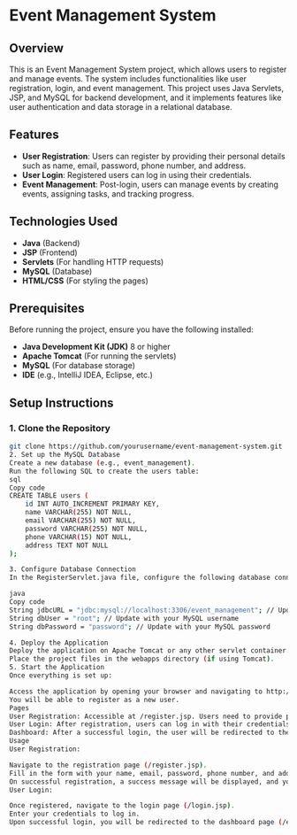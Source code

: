 # Event Management System

## Overview

This is an Event Management System project, which allows users to register and manage events. The system includes functionalities like user registration, login, and event management. This project uses Java Servlets, JSP, and MySQL for backend development, and it implements features like user authentication and data storage in a relational database.

## Features

- **User Registration**: Users can register by providing their personal details such as name, email, password, phone number, and address.
- **User Login**: Registered users can log in using their credentials.
- **Event Management**: Post-login, users can manage events by creating events, assigning tasks, and tracking progress.

## Technologies Used

- **Java** (Backend)
- **JSP** (Frontend)
- **Servlets** (For handling HTTP requests)
- **MySQL** (Database)
- **HTML/CSS** (For styling the pages)

## Prerequisites

Before running the project, ensure you have the following installed:

- **Java Development Kit (JDK)** 8 or higher
- **Apache Tomcat** (For running the servlets)
- **MySQL** (For database storage)
- **IDE** (e.g., IntelliJ IDEA, Eclipse, etc.)

## Setup Instructions

### 1. Clone the Repository

```bash
git clone https://github.com/yourusername/event-management-system.git
2. Set up the MySQL Database
Create a new database (e.g., event_management).
Run the following SQL to create the users table:
sql
Copy code
CREATE TABLE users (
    id INT AUTO_INCREMENT PRIMARY KEY,
    name VARCHAR(255) NOT NULL,
    email VARCHAR(255) NOT NULL,
    password VARCHAR(255) NOT NULL,
    phone VARCHAR(15) NOT NULL,
    address TEXT NOT NULL
);

3. Configure Database Connection
In the RegisterServlet.java file, configure the following database connection details:

java
Copy code
String jdbcURL = "jdbc:mysql://localhost:3306/event_management"; // Update with your database URL
String dbUser = "root"; // Update with your MySQL username
String dbPassword = "password"; // Update with your MySQL password

4. Deploy the Application
Deploy the application on Apache Tomcat or any other servlet container.
Place the project files in the webapps directory (if using Tomcat).
5. Start the Application
Once everything is set up:

Access the application by opening your browser and navigating to http://localhost:8080/event-management-system/register.jsp.
You will be able to register as a new user.
Pages
User Registration: Accessible at /register.jsp. Users need to provide personal details to register.
User Login: After registration, users can log in with their credentials.
Dashboard: After a successful login, the user will be redirected to the dashboard where they can manage events.
Usage
User Registration:

Navigate to the registration page (/register.jsp).
Fill in the form with your name, email, password, phone number, and address.
On successful registration, a success message will be displayed, and you will be redirected to the login page.
User Login:

Once registered, navigate to the login page (/login.jsp).
Enter your credentials to log in.
Upon successful login, you will be redirected to the dashboard page (/eventManagement.jsp).
